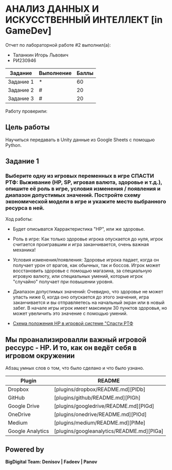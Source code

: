 # АНАЛИЗ ДАННЫХ И ИСКУССТВЕННЫЙ ИНТЕЛЛЕКТ [in GameDev]
Отчет по лабораторной работе #2 выполнил(а):
- Таланкин Игорь Львович
- РИ230946

| Задание | Выполнение | Баллы |
| ------ | ------ | ------ |
| Задание 1 | * | 60 |
| Задание 2 | # | 20 |
| Задание 3 | # | 20 |



Работу проверили:



## Цель работы
Научиться передавать в Unity данные из Google Sheets с помощью Python.


## Задание 1
### Выберите одну из игровых переменных в игре СПАСТИ РТФ: Выживание (HP, SP, игровая валюта, здоровье и т.д.), опишите её роль в игре, условия изменения / появления и диапазон допустимых значений. Постройте схему экономической модели в игре и укажите место выбранного ресурса в ней.

Ход работы:
- Будет описыватся Харрактеристика "HP", или же здоровье.
- Роль в игре: Как только здоровье игрока опускается до нуля, игрок считается проигравшим и игра заканчивается, очень важная механика!
- Условия изменения/появления: Здоровье игрока падает, когда он получает урон от врагов, как обычных, так и боссов. Игрок может восстановить здоровье с помощью магазина, за специальную игровую валюту, или специальных умений, которые игрок "случайно" получает при повышении уровня.
- Диапазон допустимых значений: Очевидно, что здоровье не может упасть ниже 0, когда оно опускается до этого значения, игра заканчивается и вы отправляетесь на начальный экран или в новый забег. В начале игры игрок имеет максимум 30 пунктов здоровья, но может увеличить это значение с помощью умений.

- [Схема положения HP в игровой системе "Спасти РТФ](https://github.com/TalankinIgor/AiGamedev/blob/main/Zadanie1_2.png)


## Мы проанализировалли важный игровой рессурс - HP. И то, как он ведёт себя в игровом окружении

Абзац умных слов о том, что было сделано и что было узнано.

| Plugin | README |
| ------ | ------ |
| Dropbox | [plugins/dropbox/README.md][PlDb] |
| GitHub | [plugins/github/README.md][PlGh] |
| Google Drive | [plugins/googledrive/README.md][PlGd] |
| OneDrive | [plugins/onedrive/README.md][PlOd] |
| Medium | [plugins/medium/README.md][PlMe] |
| Google Analytics | [plugins/googleanalytics/README.md][PlGa] |

## Powered by

**BigDigital Team: Denisov | Fadeev | Panov**
